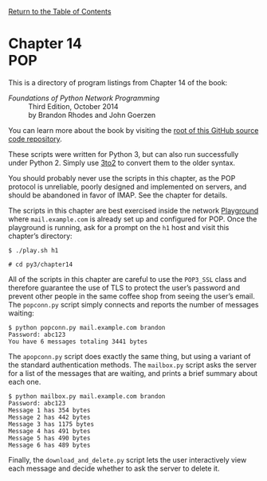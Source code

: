 [Return to the Table of Contents](https://github.com/brandon-rhodes/fopnp#readme)

# Chapter 14<br>POP

This is a directory of program listings from Chapter 14 of the book:

<dl>
<dt><i>Foundations of Python Network Programming</i></dt>
<dd>
Third Edition, October 2014<br>
by Brandon Rhodes and John Goerzen
</dd>
</dl>

You can learn more about the book by visiting the
[root of this GitHub source code repository](https://github.com/brandon-rhodes/fopnp#readme).

These scripts were written for Python 3, but can also run successfully
under Python 2.  Simply use [3to2](https://pypi.python.org/pypi/3to2) to
convert them to the older syntax.

You should probably never use the scripts in this chapter, as the POP
protocol is unreliable, poorly designed and implemented on servers, and
should be abandoned in favor of IMAP.  See the chapter for details.

The scripts in this chapter are best exercised inside the network
[Playground](../../playground#readme) where `mail.example.com` is
already set up and configured for POP.  Once the playground is running,
ask for a prompt on the `h1` host and visit this chapter’s directory:

    $ ./play.sh h1

    # cd py3/chapter14

All of the scripts in this chapter are careful to use the `POP3_SSL`
class and therefore guarantee the use of TLS to protect the user’s
password and prevent other people in the same coffee shop from seeing
the user’s email.  The `popconn.py` script simply connects and reports
the number of messages waiting:

```
$ python popconn.py mail.example.com brandon
Password: abc123
You have 6 messages totaling 3441 bytes
```

The `apopconn.py` script does exactly the same thing, but using a
variant of the standard authentication methods.  The `mailbox.py` script
asks the server for a list of the messages that are waiting, and prints
a brief summary about each one.

```
$ python mailbox.py mail.example.com brandon
Password: abc123
Message 1 has 354 bytes
Message 2 has 442 bytes
Message 3 has 1175 bytes
Message 4 has 491 bytes
Message 5 has 490 bytes
Message 6 has 489 bytes
```

Finally, the `download_and_delete.py` script lets the user interactively
view each message and decide whether to ask the server to delete it.
